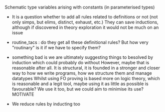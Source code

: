 Schematic type variables arising with constants (in parameterised types)

- It is a question whether to add all rules related to definitions or not (not only simps, but elims, distinct, exhaust, etc.)
  They can save inductions, although if discovered in theory exploration it would not be much on an issue

- routine_tacs : do they get all these definitional rules?
  But how very "routinary" is it if we have to specify them?

- something bad is we are ultimately suggesting things to besolved by induction which could probably do without
  However, maybe that is reasonable after all. It is structural, it is founded in a stronger and closer way to how we write programs, how we structure them and manage datatypes
  Whilst using FO proving is based more on logic theory, which is reasonable and a legit tool, maybe using it as little as possible is favourable?
  We use it too, but we could aim to minimise its use? MOTIVATE

- We reduce rules by inducting too


